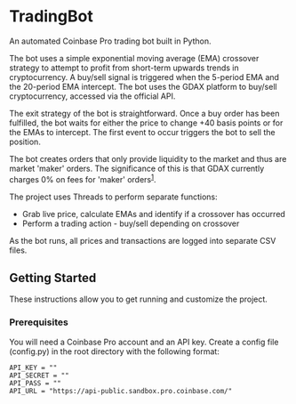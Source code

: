 # TradingBot
An automated Coinbase Pro trading bot built in Python.

The bot uses a simple exponential moving average (EMA) crossover strategy to attempt to profit from short-term upwards trends in cryptocurrency. A buy/sell signal is triggered when the 5-period EMA and the 20-period EMA intercept. The bot uses the GDAX platform to buy/sell cryptocurrency, accessed via the official API.

The exit strategy of the bot is straightforward. Once a buy order has been fulfilled, the bot waits for either the price to change +40 basis points or for the EMAs to intercept. The first event to occur triggers the bot to sell the position.

The bot creates orders that only provide liquidity to the market and thus are market 'maker' orders. The significance of this is that GDAX currently charges 0% on fees for 'maker' orders<sup>[1](#myfootnote1)</sup>.

The project uses Threads to perform separate functions:
*  Grab live price, calculate EMAs and identify if a crossover has occurred
*  Perform a trading action - buy/sell depending on crossover

As the bot runs, all prices and transactions are logged into separate CSV files.

## Getting Started

These instructions allow you to get running and customize the project.

### Prerequisites

You will need a Coinbase Pro account and an API key. Create a config file (config.py) in the root directory with the following format:

```
API_KEY = ""
API_SECRET = ""
API_PASS = ""
API_URL = "https://api-public.sandbox.pro.coinbase.com/"
```


